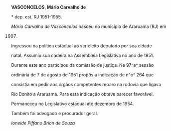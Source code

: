 **VASCONCELOS, Mário Carvalho de**



\* dep. est. RJ 1951-1955.



*Mário Carvalho de Vasconcelos* nasceu no município de Araruama (RJ) em

1907.



Ingressou na política estadual ao ser eleito deputado por sua cidade

natal. Assumiu sua cadeira na Assembleia Legislativa no ano de 1951.

Durante este ano participou da comissão de justiça. Na 97^a^ sessão

ordinária de 7 de agosto de 1951 propôs a indicação de n^o^ 264 que

consistia em pedir aos órgãos competentes reparo na rodovia que ligava

Rio Bonito a Araruama. Para esta indicação obteve parecer favorável.

Permaneceu no Legislativo estadual até dezembro de 1954.



Também foi advogado e procurador geral.



*Ioneide Piffano Brion de Souza*



